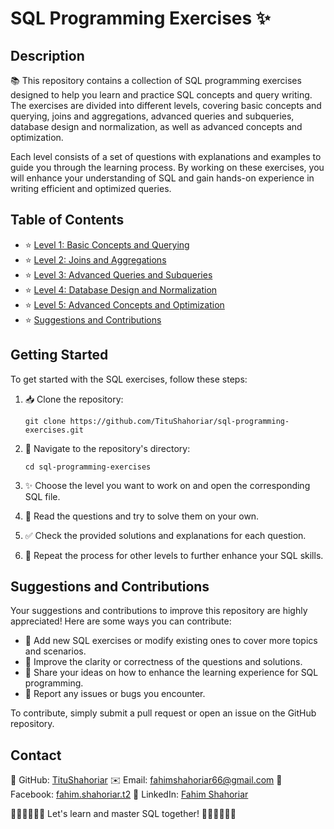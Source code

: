 # SQL Programming Exercises ✨

## Description

📚 This repository contains a collection of SQL programming exercises designed to help you learn and practice SQL concepts and query writing. The exercises are divided into different levels, covering basic concepts and querying, joins and aggregations, advanced queries and subqueries, database design and normalization, as well as advanced concepts and optimization.

Each level consists of a set of questions with explanations and examples to guide you through the learning process. By working on these exercises, you will enhance your understanding of SQL and gain hands-on experience in writing efficient and optimized queries.

## Table of Contents

- ⭐ [Level 1: Basic Concepts and Querying](#level-1-basic-concepts-and-querying)
- ⭐ [Level 2: Joins and Aggregations](#level-2-joins-and-aggregations)
- ⭐ [Level 3: Advanced Queries and Subqueries](#level-3-advanced-queries-and-subqueries)
- ⭐ [Level 4: Database Design and Normalization](#level-4-database-design-and-normalization)
- ⭐ [Level 5: Advanced Concepts and Optimization](#level-5-advanced-concepts-and-optimization)
- ⭐ [Suggestions and Contributions](#suggestions-and-contributions)

## Getting Started

To get started with the SQL exercises, follow these steps:

1. 📥 Clone the repository:

   ```
   git clone https://github.com/TituShahoriar/sql-programming-exercises.git
   ```

2. 📂 Navigate to the repository's directory:

   ```
   cd sql-programming-exercises
   ```

3. ✨ Choose the level you want to work on and open the corresponding SQL file.

4. 📝 Read the questions and try to solve them on your own.

5. ✅ Check the provided solutions and explanations for each question.

6. 🔁 Repeat the process for other levels to further enhance your SQL skills.

## Suggestions and Contributions

Your suggestions and contributions to improve this repository are highly appreciated! Here are some ways you can contribute:

- 🌟 Add new SQL exercises or modify existing ones to cover more topics and scenarios.
- 🌟 Improve the clarity or correctness of the questions and solutions.
- 🌟 Share your ideas on how to enhance the learning experience for SQL programming.
- 🌟 Report any issues or bugs you encounter.

To contribute, simply submit a pull request or open an issue on the GitHub repository.

## Contact

🌟 GitHub: [TituShahoriar](https://github.com/TituShahoriar)
✉️ Email: fahimshahoriar66@gmail.com
👥 Facebook: [fahim.shahoriar.t2](https://www.facebook.com/fahim.shahoriar.t2)
💼 LinkedIn: [Fahim Shahoriar](https://www.linkedin.com/in/fahim-shahoriar/)

 🎉🎉🎉🎉🎉🎉  Let's learn and master SQL together! 🎉🎉🎉🎉🎉🎉
